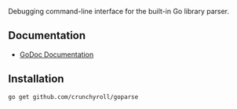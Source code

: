 Debugging command-line interface for the built-in Go library parser.

Documentation
-------------
 - [GoDoc Documentation](https://godoc.org/github.com/crunchyroll/goparse)

Installation
------------
    go get github.com/crunchyroll/goparse
